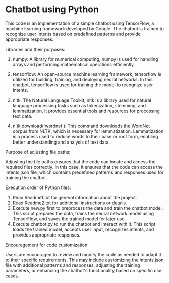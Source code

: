 # Chatbot using Python

This code is an implementation of a simple chatbot using TensorFlow, a machine learning framework developed by Google. The chatbot is trained to recognize user intents based on predefined patterns and provide appropriate responses.

Libraries and their purposes:

1. numpy: A library for numerical computing, numpy is used for handling arrays and performing mathematical operations efficiently.

2. tensorflow: An open-source machine learning framework, tensorflow is utilized for building, training, and deploying neural networks. In this chatbot, tensorflow is used for training the model to recognize user intents.

3. nltk: The Natural Language Toolkit, nltk is a library used for natural language processing tasks such as tokenization, stemming, and lemmatization. It provides essential tools and resources for processing text data.

4. nltk.download('wordnet'): This command downloads the WordNet corpus from NLTK, which is necessary for lemmatization. Lemmatization is a process used to reduce words to their base or root form, enabling better understanding and analysis of text data.

Purpose of adjusting file paths:

Adjusting the file paths ensures that the code can locate and access the required files correctly. In this case, it ensures that the code can access the intents.json file, which contains predefined patterns and responses used for training the chatbot.

Execution order of Python files:

1. Read Readme1.txt for general information about the project.
2. Read Readme2.txt for additional instructions or details.
3. Execute new.py first to preprocess the data and train the chatbot model. This script prepares the data, trains the neural network model using TensorFlow, and saves the trained model for later use.
4. Execute chatbot.py to run the chatbot and interact with it. This script loads the trained model, accepts user input, recognizes intents, and provides appropriate responses.

Encouragement for code customization:

Users are encouraged to review and modify the code as needed to adapt it to their specific requirements. This may include customizing the intents.json file with additional patterns and responses, adjusting the training parameters, or enhancing the chatbot's functionality based on specific use cases.
